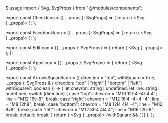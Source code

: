 $:usage
import { Svg, SvgProps } from "@/modules/components";

export const CheckIcon = ({ ...props }: SvgProps) => {
  return (
    <Svg {...props}>
      <path d="M5 12l5 5l10 -10" />
    </Svg>
  );
};

export const FacebookIcon = ({ ...props }: SvgProps) => {
  return (
    <Svg {...props}>
      <path d="M7 10v4h3v7h4v-7h3l1 -4h-4v-2a1 1 0 0 1 1 -1h3v-4h-3a5 5 0 0 0 -5 5v2h-3" />
    </Svg>
  );
};

export const EditIcon = ({ ...props }: SvgProps) => {
  return (
    <Svg {...props}>
      <path d="M7 7h-1a2 2 0 0 0 -2 2v9a2 2 0 0 0 2 2h9a2 2 0 0 0 2 -2v-1" />
      <path d="M20.385 6.585a2.1 2.1 0 0 0 -2.97 -2.97l-8.415 8.385v3h3l8.385 -8.415z" />
      <path d="M16 5l3 3" />
    </Svg>
  );
};

export const AppsIcon = ({ ...props }: SvgProps) => {
  return (
    <Svg {...props}>
      <path d="M4 4m0 1a1 1 0 0 1 1 -1h4a1 1 0 0 1 1 1v4a1 1 0 0 1 -1 1h-4a1 1 0 0 1 -1 -1z" />
      <path d="M4 14m0 1a1 1 0 0 1 1 -1h4a1 1 0 0 1 1 1v4a1 1 0 0 1 -1 1h-4a1 1 0 0 1 -1 -1z" />
      <path d="M14 14m0 1a1 1 0 0 1 1 -1h4a1 1 0 0 1 1 1v4a1 1 0 0 1 -1 1h-4a1 1 0 0 1 -1 -1z" />
      <path d="M14 7l6 0" />
      <path d="M17 4l0 6" />
    </Svg>
  );
};

export const ArrowsSquareIcon = ({
  direction = "top",
  withSquare = true,
  ...props
}: SvgProps & { direction: "top" | "right" | "bottom" | "left"; withSquare?: boolean }) => {
  let chevron: string | undefined;
  let line: string | undefined;
  switch (direction) {
    case "top":
      chevron = "M16 12l-4 -4l-4 4";
      line = "M12 16v-8";
      break;
    case "right":
      chevron = "M12 16l4 -4l-4 -4";
      line = "M8 12h8";
      break;
    case "bottom":
      chevron = "M8 12l4 4l4 -4";
      line = "M12 8v8";
      break;
    case "left":
      chevron = "M12 8l-4 4l4 4";
      line = "M16 12h-8";
      break;
    default:
      break;
  }
  return (
    <Svg {...props}>
      <path d={chevron} />
      <path d={line} />
      {withSquare && (
        <path d="M12 3c7.2 0 9 1.8 9 9s-1.8 9 -9 9s-9 -1.8 -9 -9s1.8 -9 9 -9z" data-d="square" />
      )}
    </Svg>
  );
};
